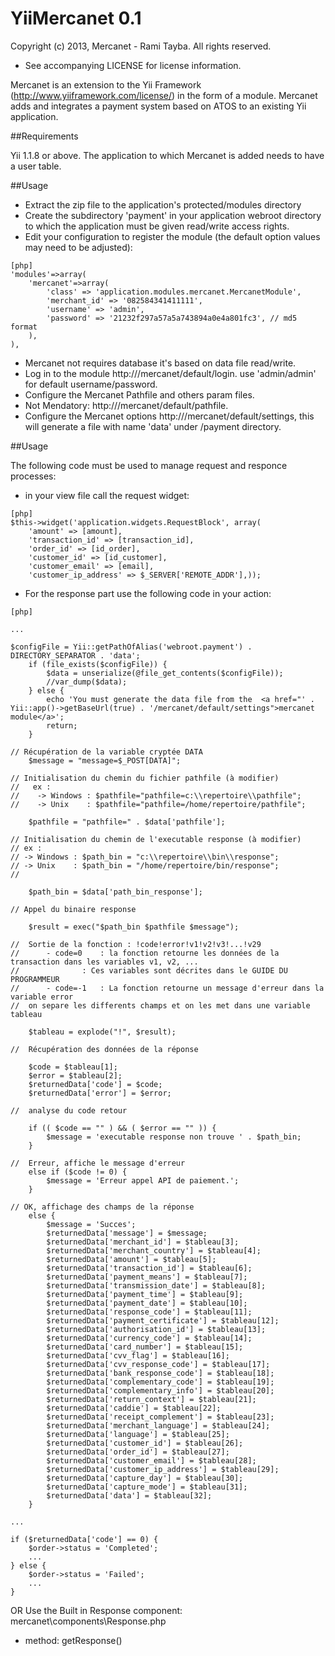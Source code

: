 ﻿YiiMercanet 0.1
============

Copyright (c) 2013, Mercanet - Rami Tayba. All rights reserved.  
 - See accompanying LICENSE for license information.

Mercanet is an extension to the Yii Framework (http://www.yiiframework.com/license/) 
in the form of a module. Mercanet adds and integrates a payment system based on ATOS 
to an existing Yii application.


##Requirements

Yii 1.1.8 or above.
The application to which Mercanet is added needs to have a user table.


##Usage

* Extract the zip file to the application's protected/modules directory
* Create the subdirectory 'payment' in your application webroot directory to which 
  the application must be given read/write access rights.
* Edit your configuration to register the module (the default option values may 
  need to be adjusted):
~~~
[php]
'modules'=>array(
	'mercanet'=>array(
		'class' => 'application.modules.mercanet.MercanetModule',
        'merchant_id' => '082584341411111',
        'username' => 'admin',
        'password' => '21232f297a57a5a743894a0e4a801fc3', // md5 format
	),
),
~~~

* Mercanet not requires database it's based on data file read/write.
* Log in to the module http://<your base url>/mercanet/default/login.
  use 'admin/admin' for default username/password.
* Configure the Mercanet Pathfile and others param files.
* Not Mendatory: http://<your base url>/mercanet/default/pathfile.
* Configure the Mercanet options http://<your base url>/mercanet/default/settings,
  this will generate a file with name 'data' under /payment directory.

##Usage

The following code must be used to manage request and responce processes:

* in your view file call the request widget:
~~~
[php]
$this->widget('application.widgets.RequestBlock', array(
    'amount' => [amount],
    'transaction_id' => [transaction_id],
    'order_id' => [id_order],
    'customer_id' => [id_customer],
    'customer_email' => [email],
    'customer_ip_address' => $_SERVER['REMOTE_ADDR'],));
~~~

* For the response part use the following code in your action:
~~~
[php]

...

$configFile = Yii::getPathOfAlias('webroot.payment') . DIRECTORY_SEPARATOR . 'data';
    if (file_exists($configFile)) {
        $data = unserialize(@file_get_contents($configFile));
        //var_dump($data);
    } else {
        echo 'You must generate the data file from the  <a href="' . Yii::app()->getBaseUrl(true) . '/mercanet/default/settings">mercanet module</a>';
        return;
    }

// Récupération de la variable cryptée DATA
    $message = "message=$_POST[DATA]";

// Initialisation du chemin du fichier pathfile (à modifier)
//   ex :
//    -> Windows : $pathfile="pathfile=c:\\repertoire\\pathfile";
//    -> Unix    : $pathfile="pathfile=/home/repertoire/pathfile";

    $pathfile = "pathfile=" . $data['pathfile'];

// Initialisation du chemin de l'executable response (à modifier)
// ex :
// -> Windows : $path_bin = "c:\\repertoire\\bin\\response";
// -> Unix    : $path_bin = "/home/repertoire/bin/response";
//

    $path_bin = $data['path_bin_response'];

// Appel du binaire response

    $result = exec("$path_bin $pathfile $message");

//	Sortie de la fonction : !code!error!v1!v2!v3!...!v29
//		- code=0	: la fonction retourne les données de la transaction dans les variables v1, v2, ...
//				: Ces variables sont décrites dans le GUIDE DU PROGRAMMEUR
//		- code=-1 	: La fonction retourne un message d'erreur dans la variable error
//	on separe les differents champs et on les met dans une variable tableau

    $tableau = explode("!", $result);

//	Récupération des données de la réponse

    $code = $tableau[1];
    $error = $tableau[2];
    $returnedData['code'] = $code;
    $returnedData['error'] = $error;

//  analyse du code retour

    if (( $code == "" ) && ( $error == "" )) {
        $message = 'executable response non trouve ' . $path_bin;
    }

//	Erreur, affiche le message d'erreur
    else if ($code != 0) {
        $message = 'Erreur appel API de paiement.';
    }

// OK, affichage des champs de la réponse
    else {
        $message = 'Succes';
        $returnedData['message'] = $message;
        $returnedData['merchant_id'] = $tableau[3];
        $returnedData['merchant_country'] = $tableau[4];
        $returnedData['amount'] = $tableau[5];
        $returnedData['transaction_id'] = $tableau[6];
        $returnedData['payment_means'] = $tableau[7];
        $returnedData['transmission_date'] = $tableau[8];
        $returnedData['payment_time'] = $tableau[9];
        $returnedData['payment_date'] = $tableau[10];
        $returnedData['response_code'] = $tableau[11];
        $returnedData['payment_certificate'] = $tableau[12];
        $returnedData['authorisation_id'] = $tableau[13];
        $returnedData['currency_code'] = $tableau[14];
        $returnedData['card_number'] = $tableau[15];
        $returnedData['cvv_flag'] = $tableau[16];
        $returnedData['cvv_response_code'] = $tableau[17];
        $returnedData['bank_response_code'] = $tableau[18];
        $returnedData['complementary_code'] = $tableau[19];
        $returnedData['complementary_info'] = $tableau[20];
        $returnedData['return_context'] = $tableau[21];
        $returnedData['caddie'] = $tableau[22];
        $returnedData['receipt_complement'] = $tableau[23];
        $returnedData['merchant_language'] = $tableau[24];
        $returnedData['language'] = $tableau[25];
        $returnedData['customer_id'] = $tableau[26];
        $returnedData['order_id'] = $tableau[27];
        $returnedData['customer_email'] = $tableau[28];
        $returnedData['customer_ip_address'] = $tableau[29];
        $returnedData['capture_day'] = $tableau[30];
        $returnedData['capture_mode'] = $tableau[31];
        $returnedData['data'] = $tableau[32];
    }
	
...
	
if ($returnedData['code'] == 0) {
    $order->status = 'Completed';
    ...
} else {
    $order->status = 'Failed';
    ...
}
~~~

OR Use the Built in Response component: mercanet\components\Response.php

- method: getResponse()
